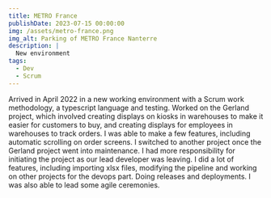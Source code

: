 ```yaml
---
title: METRO France
publishDate: 2023-07-15 00:00:00
img: /assets/metro-france.png
img_alt: Parking of METRO France Nanterre
description: |
  New environment
tags:
  - Dev
  - Scrum
---
```


Arrived in April 2022 in a new working environment with a Scrum work methodology, a typescript language and testing.
Worked on the Gerland project, which involved creating displays on kiosks in warehouses to make it easier for customers to buy, and creating displays for employees in warehouses to track orders.
I was able to make a few features, including automatic scrolling on order screens.
I switched to another project once the Gerland project went into maintenance.
I had more responsibility for initiating the project as our lead developer was leaving. I did a lot of features, including importing xlsx files, modifying the pipeline and working on other projects for the devops part. Doing releases and deployments. I was also able to lead some agile ceremonies.

